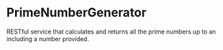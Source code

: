 # PrimeNumberGenerator
RESTful service that calculates and returns all the prime numbers up to an including a number provided.
